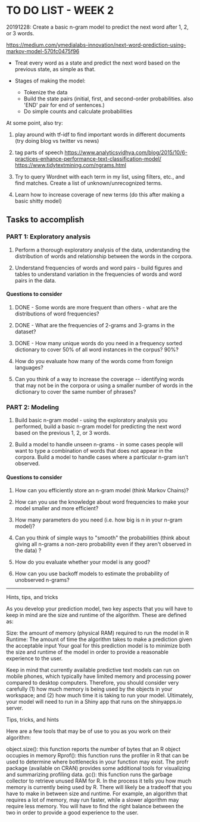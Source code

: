 # TO DO LIST - WEEK 2

20191228: Create a basic n-gram model to predict the next word after 1, 2, or 3 words. 

https://medium.com/ymedialabs-innovation/next-word-prediction-using-markov-model-570fc0475f96

- Treat every word as a state and predict the next word based on the previous state, as simple as that.

- Stages of making the model: 
  - Tokenize the data
  - Build the state pairs (initial, first, and second-order probabilities. also 'END' pair for end of sentences.)
  - Do simple counts and calculate probabilities 

At some point, also try: 

1. play around with tf-idf to find important words in different documents (try doing blog vs twitter vs news)

2. tag parts of speech
https://www.analyticsvidhya.com/blog/2015/10/6-practices-enhance-performance-text-classification-model/
https://www.tidytextmining.com/ngrams.html

3. Try to query Wordnet with each term in my list, using filters, etc., and find matches. Create a list of unknown/unrecognized terms.

4. Learn how to increase coverage of new terms (do this after making a basic shitty model)


## Tasks to accomplish

### PART 1: Exploratory analysis

1. Perform a thorough exploratory analysis of the data, understanding the distribution of words and relationship between the words in the corpora.

2. Understand frequencies of words and word pairs - build figures and tables to understand variation in the frequencies of words and word pairs in the data.

#### Questions to consider

1. DONE - Some words are more frequent than others - what are the distributions of word frequencies?

2. DONE - What are the frequencies of 2-grams and 3-grams in the dataset?

3. DONE - How many unique words do you need in a frequency sorted dictionary to cover 50% of all word instances in the corpus? 90%?

4. How do you evaluate how many of the words come from foreign languages?

5. Can you think of a way to increase the coverage -- identifying words that may not be in the corpora or using a smaller number of words in the dictionary to cover the same number of phrases?


### PART 2: Modeling

1. Build basic n-gram model - using the exploratory analysis you performed, build a basic n-gram model for predicting the next word based on the previous 1, 2, or 3 words.

2. Build a model to handle unseen n-grams - in some cases people will want to type a combination of words that does not appear in the corpora. Build a model to handle cases where a particular n-gram isn't observed.

#### Questions to consider

1. How can you efficiently store an n-gram model (think Markov Chains)?

2. How can you use the knowledge about word frequencies to make your model smaller and more efficient?

3. How many parameters do you need (i.e. how big is n in your n-gram model)?

4. Can you think of simple ways to "smooth" the probabilities (think about giving all n-grams a non-zero probability even if they aren't observed in the data) ?

5. How do you evaluate whether your model is any good?

6. How can you use backoff models to estimate the probability of unobserved n-grams?

---

Hints, tips, and tricks

As you develop your prediction model, two key aspects that you will have to keep in mind are the size and runtime of the algorithm. These are defined as:

Size: the amount of memory (physical RAM) required to run the model in R
Runtime: The amount of time the algorithm takes to make a prediction given the acceptable input
Your goal for this prediction model is to minimize both the size and runtime of the model in order to provide a reasonable experience to the user.

Keep in mind that currently available predictive text models can run on mobile phones, which typically have limited memory and processing power compared to desktop computers. Therefore, you should consider very carefully (1) how much memory is being used by the objects in your workspace; and (2) how much time it is taking to run your model. Ultimately, your model will need to run in a Shiny app that runs on the shinyapps.io server.

Tips, tricks, and hints

Here are a few tools that may be of use to you as you work on their algorithm:

object.size(): this function reports the number of bytes that an R object occupies in memory
Rprof(): this function runs the profiler in R that can be used to determine where bottlenecks in your function may exist. The profr package (available on CRAN) provides some additional tools for visualizing and summarizing profiling data.
gc(): this function runs the garbage collector to retrieve unused RAM for R. In the process it tells you how much memory is currently being used by R.
There will likely be a tradeoff that you have to make in between size and runtime. For example, an algorithm that requires a lot of memory, may run faster, while a slower algorithm may require less memory. You will have to find the right balance between the two in order to provide a good experience to the user.
